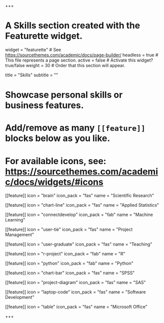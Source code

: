 +++
# A Skills section created with the Featurette widget.
widget = "featurette"  # See https://sourcethemes.com/academic/docs/page-builder/
headless = true  # This file represents a page section.
active = false  # Activate this widget? true/false
weight = 30  # Order that this section will appear.

title = "Skills"
subtitle = ""

# Showcase personal skills or business features.
# 
# Add/remove as many `[[feature]]` blocks below as you like.
# 
# For available icons, see: https://sourcethemes.com/academic/docs/widgets/#icons
[[feature]]
  icon = "brain"
  icon_pack = "fas"
  name = "Scientific Research"

[[feature]]
  icon = "chart-line"
  icon_pack = "fas"
  name = "Applied Statistics"

[[feature]]
  icon = "connectdevelop"
  icon_pack = "fab"
  name = "Machine Learning"
  
[[feature]]
  icon = "user-tie"
  icon_pack = "fas"
  name = "Project Management"
  
[[feature]]
  icon = "user-graduate"
  icon_pack = "fas"
  name = "Teaching"
  
[[feature]]
  icon = "r-project"
  icon_pack = "fab"
  name = "R"
  
[[feature]]
  icon = "python"
  icon_pack = "fab"
  name = "Python"

[[feature]]
  icon = "chart-bar"
  icon_pack = "fas"
  name = "SPSS"
  
[[feature]]
  icon = "project-diagram"
  icon_pack = "fas"
  name = "SAS"  

[[feature]]
  icon = "laptop-code"
  icon_pack = "fas"
  name = "Software Development"

[[feature]]
  icon = "table"
  icon_pack = "fas"
  name = "Microsoft Office"

+++
